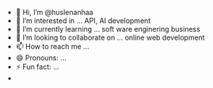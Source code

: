 - 👋 Hi, I’m @huslenanhaa
- 👀 I’m interested in ... API, AI development
- 🌱 I’m currently learning ... soft ware enginering business 
- 💞️ I’m looking to collaborate on ... online web development 
- 📫 How to reach me ...
- 😄 Pronouns: ...
- ⚡ Fun fact: ...
- 

<!---
huslenanhaa/huslenanhaa is a ✨ special ✨ repository because its `README.md` (this file) appears on your GitHub profile.
You can click the Preview link to take a look at your changes.
--->
